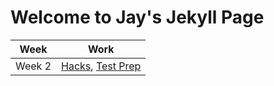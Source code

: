 # Welcome to Jay's Jekyll Page
|Week|Work|
| - | - |
|Week 2|[Hacks](https://jaymanjrekar.github.io/Jaysactualrepo/hacks), [Test Prep](https://jaymanjrekar.github.io/Jaysactualrepo/cb)|
